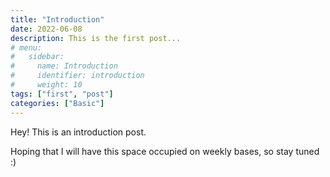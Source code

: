 ```yaml
---
title: "Introduction"
date: 2022-06-08
description: This is the first post...
# menu:
#   sidebar:
#     name: Introduction
#     identifier: introduction
#     weight: 10
tags: ["first", "post"]
categories: ["Basic"]
---
```


Hey! This is an introduction post.

Hoping that I will have this space occupied on weekly bases, so stay tuned :)